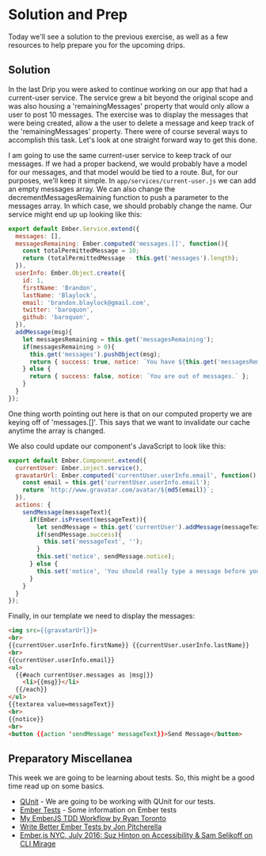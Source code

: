 # Solution and Prep

Today we'll see a solution to the previous exercise, as well as a few resources to help prepare you for the upcoming drips.

## Solution

In the last Drip you were asked to continue working on our app that had a current-user service. The service grew a bit beyond the original scope and was also housing a 'remainingMessages' property that would only allow a user to post 10 messages. The exercise was to display the messages that were being created, allow a the user to delete a message and keep track of the 'remainingMessages' property. There were of course several ways to accomplish this task. Let's look at one straight forward way to get this done.

I am going to use the same current-user service to keep track of our messages. If we had a proper backend, we would probably have a model for our messages, and that model would be tied to a route. But, for our purposes, we'll keep it simple. In `app/services/current-user.js` we can add an empty messages array. We can also change the decrementMessagesRemaining function to push a parameter to the messages array. In which case, we should probably change the name. Our service might end up up looking like this:

```JavaScript
export default Ember.Service.extend({
  messages: [],
  messagesRemaining: Ember.computed('messages.[]', function(){
    const totalPermittedMessage = 10;
    return (totalPermittedMessage - this.get('messages').length);
  }),
  userInfo: Ember.Object.create({
    id: 1,
    firstName: 'Brandon',
    lastName: 'Blaylock',
    email: 'brandon.blaylock@gmail.com',
    twitter: 'baroquon',
    github: 'baroquon',
  }),
  addMessage(msg){
    let messagesRemaining = this.get('messagesRemaining');
    if(messagesRemaining > 0){
      this.get('messages').pushObject(msg);
      return { success: true, notice: `You have ${this.get('messagesRemaining')} messages remaining.` };
    } else {
      return { success: false, notice: `You are out of messages.` };
    }
  }
});
```
One thing worth pointing out here is that on our computed property we are keying off of 'messages.[]'. This says that we want to invalidate our cache anytime the array is changed.

We also could update our component's JavaScript to look like this:

```JavaScript
export default Ember.Component.extend({
  currentUser: Ember.inject.service(),
  gravatarUrl: Ember.computed('currentUser.userInfo.email', function() {
    const email = this.get('currentUser.userInfo.email');
    return `http://www.gravatar.com/avatar/${md5(email)}`;
  }),
  actions: {
    sendMessage(messageText){
      if(Ember.isPresent(messageText)){
        let sendMessage = this.get('currentUser').addMessage(messageText);
        if(sendMessage.success){
          this.set('messageText', '');
        }
        this.set('notice', sendMessage.notice);
      } else {
        this.set('notice', 'You should really type a message before you send one.');
      }
    }
  }
});
```

Finally, in our template we need to display the messages:

```html
<img src={{gravatarUrl}}>
<br>
{{currentUser.userInfo.firstName}} {{currentUser.userInfo.lastName}}
<br>
{{currentUser.userInfo.email}}
<ul>
  {{#each currentUser.messages as |msg|}}
    <li>{{msg}}</li>
  {{/each}}
</ul>
{{textarea value=messageText}}
<br>
{{notice}}
<br>
<button {{action 'sendMessage' messageText}}>Send Message</button>
```

## Preparatory Miscellanea

This week we are going to be learning about tests. So, this might be a good time read up on some basics.

* [QUnit](https://qunitjs.com/) - We are going to be working with QUnit for our tests.
* [Ember Tests](https://guides.emberjs.com/v2.6.0/testing/) - Some information on Ember tests
* [My EmberJS TDD Workflow by Ryan Toronto](https://blog.embermap.com/my-ember-js-tdd-workflow-47847c6dbdfa#.egxgp4qko)
* [Write Better Ember Tests by Jon Pitcherella](https://medium.com/@jonpitch/write-better-ember-tests-d2e22fb76bf2#.fgir5599f)
* [Ember.js NYC, July 2016: Suz Hinton on Accessibility & Sam Selikoff on CLI Mirage](https://youtu.be/nyD7_b_Uc4s)
